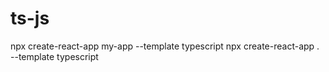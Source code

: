 # ts-js

npx create-react-app my-app --template typescript
npx create-react-app . --template typescript